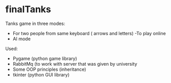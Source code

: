 # finalTanks
Tanks game in three modes:
- For two people from same keyboard ( arrows and letters)
-To play online
- AI mode

Used:
- Pygame (python game library)
- RabbitMq (to work with server that was given by university
- Some OOP principles (inheritance)
- tkinter (python GUI library)

